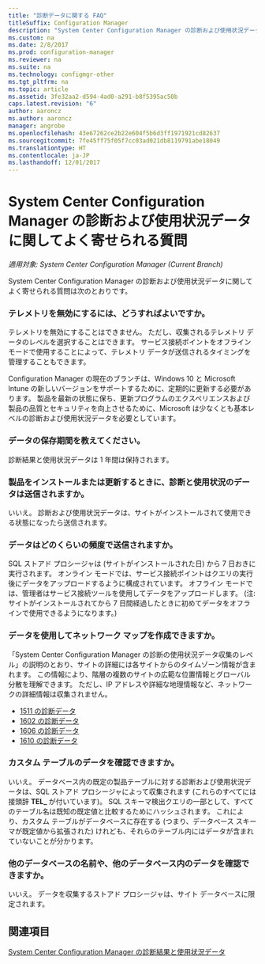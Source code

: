 ```yaml
---
title: "診断データに関する FAQ"
titleSuffix: Configuration Manager
description: "System Center Configuration Manager の診断および使用状況データに関してよく寄せられる質問を説明します。"
ms.custom: na
ms.date: 2/8/2017
ms.prod: configuration-manager
ms.reviewer: na
ms.suite: na
ms.technology: configmgr-other
ms.tgt_pltfrm: na
ms.topic: article
ms.assetid: 3fe32aa2-d594-4ad0-a291-b8f5395ac50b
caps.latest.revision: "6"
author: aaroncz
ms.author: aaroncz
manager: angrobe
ms.openlocfilehash: 43e67262ce2b22e604f5b6d3ff1971921cd82637
ms.sourcegitcommit: 7fe45ff75f05f7cc03ad021db8119791abe18049
ms.translationtype: HT
ms.contentlocale: ja-JP
ms.lasthandoff: 12/01/2017
---
```

# <a name="frequently-asked-questions-about-diagnostics-and-usage-data-for-system-center-configuration-manager"></a>System Center Configuration Manager の診断および使用状況データに関してよく寄せられる質問

*適用対象: System Center Configuration Manager (Current Branch)*

System Center Configuration Manager の診断および使用状況データに関してよく寄せられる質問は次のとおりです。  

###  <a name="bkmk_off"></a> テレメトリを無効にするには、どうすればよいですか。  
テレメトリを無効にすることはできません。 ただし、収集されるテレメトリ データのレベルを選択することはできます。 サービス接続ポイントをオフライン モードで使用することによって、テレメトリ データが送信されるタイミングを管理することもできます。

Configuration Manager の現在のブランチは、Windows 10 と Microsoft Intune の新しいバージョンをサポートするために、定期的に更新する必要があります。 製品を最新の状態に保ち、更新プログラムのエクスペリエンスおよび製品の品質とセキュリティを向上させるために、Microsoft は少なくとも基本レベルの診断および使用状況データを必要としています。

###  <a name="bkmk_retention"></a> データの保存期間を教えてください。  
 診断結果と使用状況データは 1 年間は保持されます。  

###  <a name="bkmk_update"></a> 製品をインストールまたは更新するときに、診断と使用状況のデータは送信されますか。  
 いいえ。 診断および使用状況データは、サイトがインストールされて使用できる状態になったら送信されます。  

###  <a name="bkmk_frequency"></a> データはどのくらいの頻度で送信されますか。  
 SQL ストアド プロシージャは (サイトがインストールされた日) から 7 日おきに実行されます。 オンライン モードでは、サービス接続ポイントはクエリの実行後にデータをアップロードするように構成されています。 オフライン モードでは、管理者はサービス接続ツールを使用してデータをアップロードします。 (注: サイトがインストールされてから 7 日間経過したときに初めてデータをオフラインで使用できるようになります。)  

###  <a name="bkmk_network"></a> データを使用してネットワーク マップを作成できますか。  
 「System Center Configuration Manager の診断の使用状況データ収集のレベル」の説明のとおり、サイトの詳細には各サイトからのタイムゾーン情報が含まれます。 この情報により、階層の複数のサイトの広範な位置情報とグローバル分散を理解できます。 ただし、IP アドレスや詳細な地理情報など、ネットワークの詳細情報は収集されません。
 - [1511 の診断データ](/sccm/core/plan-design/diagnostics/levels-of-diagnostic-usage-data-collection-1511)
 - [1602 の診断データ](/sccm/core/plan-design/diagnostics/levels-of-diagnostic-usage-data-collection-1602)
 - [1606 の診断データ](/sccm/core/plan-design/diagnostics/levels-of-diagnostic-usage-data-collection-1606)
 - [1610 の診断データ](/sccm/core/plan-design/diagnostics/levels-of-diagnostic-usage-data-collection-1610)


###  <a name="bkmk_tables"></a> カスタム テーブルのデータを確認できますか。  
 いいえ。 データベース内の既定の製品テーブルに対する診断および使用状況データは、SQL ストアド プロシージャによって収集されます (これらのすべてには接頭辞 **TEL_** が付いています)。 SQL スキーマ検出クエリの一部として、すべてのテーブル名は既知の既定値と比較するためにハッシュされます。 これにより、カスタム テーブルがデータベースに存在する (つまり、データベース スキーマが既定値から拡張された) けれども、それらのテーブル内にはデータが含まれていないことが分かります。  

###  <a name="bkmk_databases"></a> 他のデータベースの名前や、他のデータベース内のデータを確認できますか。  
 いいえ。 データを収集するストアド プロシージャは、サイト データベースに限定されます。  

## <a name="see-also"></a>関連項目  
 [System Center Configuration Manager の診断結果と使用状況データ](../../core/plan-design/diagnostics/diagnostics-and-usage-data.md)
